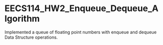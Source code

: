 # EECS114_HW2_Enqueue_Dequeue_Algorithm

Implemented a queue of floating point numbers with enqueue and dequeue Data Structure operations.
